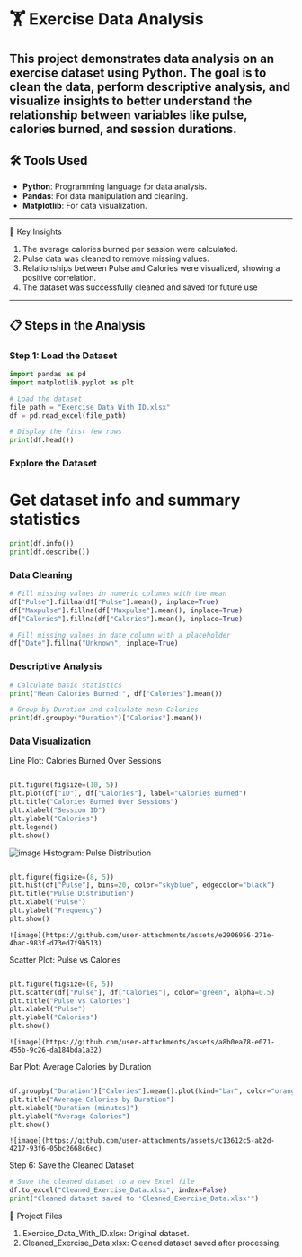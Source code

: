 # 🏋️ Exercise Data Analysis

This project demonstrates data analysis on an **exercise dataset** using Python. The goal is to clean the data, perform descriptive analysis, and visualize insights to better understand the relationship between variables like pulse, calories burned, and session durations.
---
## 🛠️ Tools Used
- **Python**: Programming language for data analysis.
- **Pandas**: For data manipulation and cleaning.
- **Matplotlib**: For data visualization.
---
🎯 Key Insights
1.	The average calories burned per session were calculated.
2.	Pulse data was cleaned to remove missing values.
3.	Relationships between Pulse and Calories were visualized, showing a positive correlation.
4.	The dataset was successfully cleaned and saved for future use

________________________________________

## 📋 Steps in the Analysis

### Step 1: Load the Dataset
```python
import pandas as pd
import matplotlib.pyplot as plt

# Load the dataset
file_path = "Exercise_Data_With_ID.xlsx"
df = pd.read_excel(file_path)

# Display the first few rows
print(df.head())
```
### Explore the Dataset
# Get dataset info and summary statistics
```python
print(df.info())
print(df.describe())
```
### Data Cleaning
``` python
# Fill missing values in numeric columns with the mean
df["Pulse"].fillna(df["Pulse"].mean(), inplace=True)
df["Maxpulse"].fillna(df["Maxpulse"].mean(), inplace=True)
df["Calories"].fillna(df["Calories"].mean(), inplace=True)

# Fill missing values in date column with a placeholder
df["Date"].fillna("Unknown", inplace=True)
```
### Descriptive Analysis
``` python
# Calculate basic statistics
print("Mean Calories Burned:", df["Calories"].mean())

# Group by Duration and calculate mean Calories
print(df.groupby("Duration")["Calories"].mean())
```
### Data Visualization
Line Plot: Calories Burned Over Sessions
```python

plt.figure(figsize=(10, 5))
plt.plot(df["ID"], df["Calories"], label="Calories Burned")
plt.title("Calories Burned Over Sessions")
plt.xlabel("Session ID")
plt.ylabel("Calories")
plt.legend()
plt.show()
```
   ![image](https://github.com/user-attachments/assets/169dbce9-4f3b-41e9-888a-1d40ecefc846)
Histogram: Pulse Distribution
```python

plt.figure(figsize=(8, 5))
plt.hist(df["Pulse"], bins=20, color="skyblue", edgecolor="black")
plt.title("Pulse Distribution")
plt.xlabel("Pulse")
plt.ylabel("Frequency")
plt.show()
```
    ![image](https://github.com/user-attachments/assets/e2906956-271e-4bac-983f-d73ed7f9b513)

Scatter Plot: Pulse vs Calories
```python

plt.figure(figsize=(8, 5))
plt.scatter(df["Pulse"], df["Calories"], color="green", alpha=0.5)
plt.title("Pulse vs Calories")
plt.xlabel("Pulse")
plt.ylabel("Calories")
plt.show()
```
    ![image](https://github.com/user-attachments/assets/a8b0ea78-e071-455b-9c26-da184bda1a32)

Bar Plot: Average Calories by Duration
```python

df.groupby("Duration")["Calories"].mean().plot(kind="bar", color="orange")
plt.title("Average Calories by Duration")
plt.xlabel("Duration (minutes)")
plt.ylabel("Average Calories")
plt.show()
```
    ![image](https://github.com/user-attachments/assets/c13612c5-ab2d-4217-93f6-05bc2668c6ec)

Step 6: Save the Cleaned Dataset
```python
# Save the cleaned dataset to a new Excel file
df.to_excel("Cleaned_Exercise_Data.xlsx", index=False)
print("Cleaned dataset saved to 'Cleaned_Exercise_Data.xlsx'")
```
📂 Project Files
1.	Exercise_Data_With_ID.xlsx: Original dataset.
2.	Cleaned_Exercise_Data.xlsx: Cleaned dataset saved after processing.
